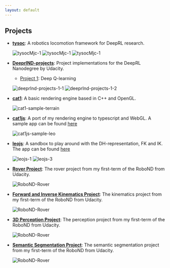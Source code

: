 ```yaml
---
layout: default
---
```


[//]: # (Image References)

[gif-tysocMjc-1]: {{site.baseurl}}/assets/images/gif_projects_tysocMjc_1.gif
[gif-tysocMjc-2]: {{site.baseurl}}/assets/images/gif_projects_tysocMjc_2.gif
[gif-tysocMjc-3]: {{site.baseurl}}/assets/images/gif_projects_tysocMjc_3.gif

[gif-deeprl-projects-1-1]: {{site.baseurl}}/assets/images/gif_projects_dqn_1.gif
[gif-deeprl-projects-1-2]: {{site.baseurl}}/assets/images/gif_projects_dqn_2.gif

[gif-leojs-1]: {{site.baseurl}}/assets/images/gif_projects_leojs_1.gif
[gif-leojs-2]: {{site.baseurl}}/assets/images/gif_projects_leojs_2.gif
[gif-leojs-3]: {{site.baseurl}}/assets/images/gif_projects_leojs_3.gif

## Projects

*   [**tysoc**](https://github.com/wpumacay/tysocMjc): A robotics locomotion framework for DeepRL research.

    ![tysocMjc-1][gif-tysocMjc-1] ![tysocMjc-1][gif-tysocMjc-2] ![tysocMjc-1][gif-tysocMjc-3]

*   [**DeeprlND-projects**](https://github.com/wpumacay/DeeprlND-projects): Project implementations for the DeepRL Nanodegree by Udacity.

    * [Project 1](https://github.com/wpumacay/DeeprlND-projects/tree/master/project1-navigation): Deep Q-learning

    ![deeprlnd-projects-1-1][gif-deeprl-projects-1-1] ![deeprlnd-projects-1-2][gif-deeprl-projects-1-2]

*   [**cat1**](https://github.com/wpumacay/cat1): A basic rendering engine based in C++ and OpenGL.

    ![cat1-sample-terrain]({{site.baseurl}}/assets/images/gif_projects_cat1.gif)

*   [**cat1js**](https://github.com/wpumacay/cat1js): A port of my rendering engine to typescript and WebGL. 
                                                      A sample app can be found [here](https://wpumacay.github.io/leoJS/index.html)

    ![cat1js-sample-leo]({{site.baseurl}}/assets/images/gif_projects_cat1js.gif)

*   [**leojs**](https://github.com/wpumacay/leoJS): A sandbox to play around with the DH-representation, FK and IK.
                                                    The app can be found [here](https://wpumacay.github.io/leoJS/playground.html)

    ![leojs-1][gif-leojs-1] ![leojs-3][gif-leojs-3]

*   [**Rover Project**](https://github.com/wpumacay/RoboND-Rover-Project): The rover project from my first-term of the RoboND from Udacity.
    
    ![RoboND-Rover]({{site.baseurl}}/assets/images/gif_projects_robond_rover.gif)

*   [**Forward and Inverse Kinematics Project**](https://github.com/wpumacay/RoboND-Kinematics-Project/blob/master/REPORT.md): The kinematics project from my first-term of the RoboND from Udacity.

    ![RoboND-Rover]({{site.baseurl}}/assets/images/gif_projects_robond_kinematics.gif)

*   [**3D Perception Project**](https://github.com/wpumacay/RoboND-Perception-Project/blob/master/REPORT.md): The perception project from my first-term of the RoboND from Udacity.

    ![RoboND-Rover]({{site.baseurl}}/assets/images/gif_projects_robond_3d_perception.gif)

*   [**Semantic Segmentation Project**](https://github.com/wpumacay/RoboND-DeepLearning-Project/blob/master/REPORT.md): The semantic segmentation project from my first-term of the RoboND from Udacity.

    ![RoboND-Rover]({{site.baseurl}}/assets/images/gif_projects_robond_follow_me.gif)

